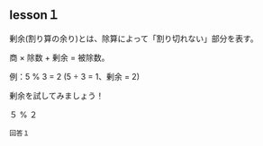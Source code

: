 lesson１
------------------

剰余(割り算の余り)とは、除算によって「割り切れない」部分を表す。

商 × 除数 + 剰余 = 被除数。

例：5 % 3 = 2 (5 ÷ 3 = 1、剰余 = 2)

剰余を試してみましょう！

５  %  ２

```
回答１
```